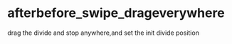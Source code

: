 # afterbefore_swipe_drageverywhere
drag the divide and stop anywhere,and set the init divide position
